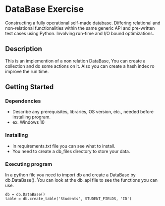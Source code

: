# DataBase Exercise

Constructing a fully operational self-made database.
Differing relational and non-relational functionalities
within the same generic API and pre-written test cases using Python.
Involving run-time and I/O bound optimizations.


## Description

This is an implemention of a non relation DataBase,
You can create a collection and do some actions on it.
Also you can create a hash index ro improve the run time.

## Getting Started



### Dependencies

* Describe any prerequisites, libraries, OS version, etc., needed before installing program.
* ex. Windows 10

### Installing

* In requirements.txt file you can see what to install.
* You need to create a db_files directory to store your data.

### Executing program

In a python file you need to import db and create a DataBase by db.DataBase().
You can look at the db_api file to see the functions you can use.
```
db = db.DataBase()
table = db.create_table('Students', STUDENT_FIELDS, 'ID')
```




